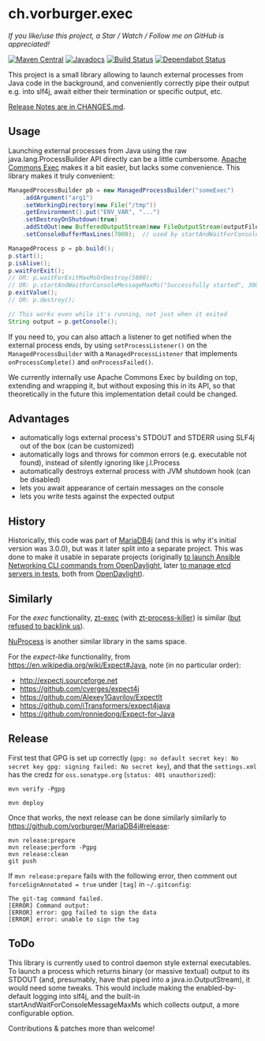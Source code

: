 ch.vorburger.exec
=================

_If you like/use this project, a Star / Watch / Follow me on GitHub is appreciated!_

[![Maven Central](https://maven-badges.herokuapp.com/maven-central/ch.vorburger.exec/exec/badge.svg)](https://maven-badges.herokuapp.com/maven-central/ch.vorburger.exec/exec)
[![Javadocs](http://www.javadoc.io/badge/ch.vorburger.exec/exec.svg)](http://www.javadoc.io/doc/ch.vorburger.exec/exec)
[![Build Status](https://travis-ci.org/vorburger/ch.vorburger.exec.svg?branch=master)](https://travis-ci.org/vorburger/ch.vorburger.exec)
[![Dependabot Status](https://api.dependabot.com/badges/status?host=github&repo=vorburger/ch.vorburger.exec)](https://dependabot.com)

This project is a small library allowing to launch external processes from Java code in the background,
and conveniently correctly pipe their output e.g. into slf4j, await either their termination or specific output, etc.

[Release Notes are in CHANGES.md](CHANGES.md).

Usage
---

Launching external processes from Java using the raw java.lang.ProcessBuilder API directly can be a little cumbersome.
[Apache Commons Exec](https://commons.apache.org/proper/commons-exec/) makes it a bit easier, but lacks some convenience.
This library makes it truly convenient:

```java
ManagedProcessBuilder pb = new ManagedProcessBuilder("someExec")
    .addArgument("arg1")
    .setWorkingDirectory(new File("/tmp"))
    .getEnvironment().put("ENV_VAR", "...")
    .setDestroyOnShutdown(true)
    .addStdOut(new BufferedOutputStream(new FileOutputStream(outputFile)))
    .setConsoleBufferMaxLines(7000);  // used by startAndWaitForConsoleMessageMaxMs

ManagedProcess p = pb.build();
p.start();
p.isAlive();
p.waitForExit();
// OR: p.waitForExitMaxMsOrDestroy(5000);
// OR: p.startAndWaitForConsoleMessageMaxMs("Successfully started", 3000);
p.exitValue();
// OR: p.destroy();

// This works even while it's running, not just when it exited
String output = p.getConsole();
```

If you need to, you can also attach a listener to get notified when the external process ends, by using `setProcessListener()` on the `ManagedProcessBuilder` with a `ManagedProcessListener` that implements `onProcessComplete()` and `onProcessFailed()`.

We currently internally use Apache Commons Exec by building on top, extending and wrapping it,
but without exposing this in its API, so that theoretically in the future this implementation detail could be changed.

Advantages
---

* automatically logs external process's STDOUT and STDERR using SLF4j out of the box (can be customized)
* automatically logs and throws for common errors (e.g. executable not found), instead of silently ignoring like j.l.Process
* automatically destroys external process with JVM shutdown hook (can be disabled)
* lets you await appearance of certain messages on the console
* lets you write tests against the expected output

History
---

Historically, this code was part of [MariaDB4j](https://github.com/vorburger/MariaDB4j/) (and this is why it's initial version was 3.0.0),
but was it later split into a separate project. This was done to make it usable in separate projects
(originally [to launch Ansible Networking CLI commands from OpenDaylight](https://github.com/shague/opendaylight-ansible), later [to manage etcd servers in tests](https://github.com/etcd-io/jetcd/issues/361),
both from [OpenDaylight](http://www.opendaylight.org)).

Similarly
---

For the _exec_ functionality, [zt-exec](https://github.com/zeroturnaround/zt-exec) (with [zt-process-killer](https://github.com/zeroturnaround/zt-process-killer)) is similar ([but refused to backlink us](https://github.com/zeroturnaround/zt-exec/pull/25)).

[NuProcess](https://github.com/brettwooldridge/NuProcess) is another similar library in the sams space.

For the _expect-like_ functionality, from https://en.wikipedia.org/wiki/Expect#Java, note (in no particular order):
* http://expectj.sourceforge.net
* https://github.com/cverges/expect4j
* https://github.com/Alexey1Gavrilov/ExpectIt
* https://github.com/iTransformers/expect4java
* https://github.com/ronniedong/Expect-for-Java

Release
---

First test that GPG is set up correctly (`gpg: no default secret key: No secret key
gpg: signing failed: No secret key`), and that the `settings.xml` has the credz for `oss.sonatype.org` (`status: 401 unauthorized`):

    mvn verify -Pgpg
    
    mvn deploy

Once that works, the next release can be done similarly similarly to https://github.com/vorburger/MariaDB4j#release:

    mvn release:prepare
    mvn release:perform -Pgpg
    mvn release:clean
    git push

If `mvn release:prepare` fails with the following error, then comment out `forceSignAnnotated = true` under `[tag]` in `~/.gitconfig`:

    The git-tag command failed.
    [ERROR] Command output:
    [ERROR] error: gpg failed to sign the data
    [ERROR] error: unable to sign the tag


ToDo
---

This library is currently used to control daemon style external executables.
To launch a process which returns binary (or massive textual) output to its STDOUT
(and, presumably, have that piped into a java.io.OutputStream), it would need some tweaks.
This would include making the enabled-by-default logging into slf4j, and the built-in
startAndWaitForConsoleMessageMaxMs which collects output, a more configurable option.

Contributions & patches more than welcome!
